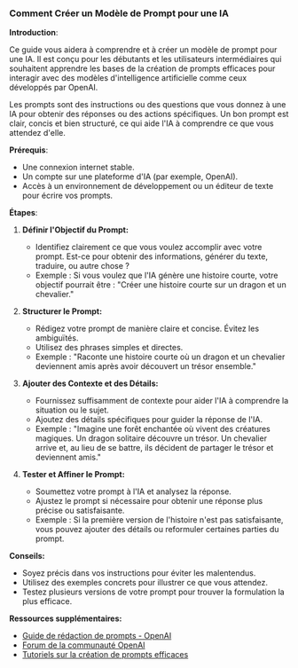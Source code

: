 ### Comment Créer un Modèle de Prompt pour une IA

**Introduction**:

Ce guide vous aidera à comprendre et à créer un modèle de prompt pour une IA. Il est conçu pour les débutants et les utilisateurs intermédiaires qui souhaitent apprendre les bases de la création de prompts efficaces pour interagir avec des modèles d'intelligence artificielle comme ceux développés par OpenAI.

Les prompts sont des instructions ou des questions que vous donnez à une IA pour obtenir des réponses ou des actions spécifiques. Un bon prompt est clair, concis et bien structuré, ce qui aide l'IA à comprendre ce que vous attendez d'elle.

**Prérequis**:

* Une connexion internet stable.
* Un compte sur une plateforme d'IA (par exemple, OpenAI).
* Accès à un environnement de développement ou un éditeur de texte pour écrire vos prompts.

**Étapes**:

1. **Définir l'Objectif du Prompt:**
   * Identifiez clairement ce que vous voulez accomplir avec votre prompt. Est-ce pour obtenir des informations, générer du texte, traduire, ou autre chose ?
   * Exemple : Si vous voulez que l'IA génère une histoire courte, votre objectif pourrait être : "Créer une histoire courte sur un dragon et un chevalier."

2. **Structurer le Prompt:**
   * Rédigez votre prompt de manière claire et concise. Évitez les ambiguïtés.
   * Utilisez des phrases simples et directes.
   * Exemple : "Raconte une histoire courte où un dragon et un chevalier deviennent amis après avoir découvert un trésor ensemble."

3. **Ajouter des Contexte et des Détails:**
   * Fournissez suffisamment de contexte pour aider l'IA à comprendre la situation ou le sujet.
   * Ajoutez des détails spécifiques pour guider la réponse de l'IA.
   * Exemple : "Imagine une forêt enchantée où vivent des créatures magiques. Un dragon solitaire découvre un trésor. Un chevalier arrive et, au lieu de se battre, ils décident de partager le trésor et deviennent amis."

4. **Tester et Affiner le Prompt:**
   * Soumettez votre prompt à l'IA et analysez la réponse.
   * Ajustez le prompt si nécessaire pour obtenir une réponse plus précise ou satisfaisante.
   * Exemple : Si la première version de l'histoire n'est pas satisfaisante, vous pouvez ajouter des détails ou reformuler certaines parties du prompt.

**Conseils:**

* Soyez précis dans vos instructions pour éviter les malentendus.
* Utilisez des exemples concrets pour illustrer ce que vous attendez.
* Testez plusieurs versions de votre prompt pour trouver la formulation la plus efficace.

**Ressources supplémentaires:**

* [Guide de rédaction de prompts - OpenAI](https://beta.openai.com/docs/guides/completion)
* [Forum de la communauté OpenAI](https://community.openai.com/)
* [Tutoriels sur la création de prompts efficaces](https://www.example.com/tutoriels-prompts)